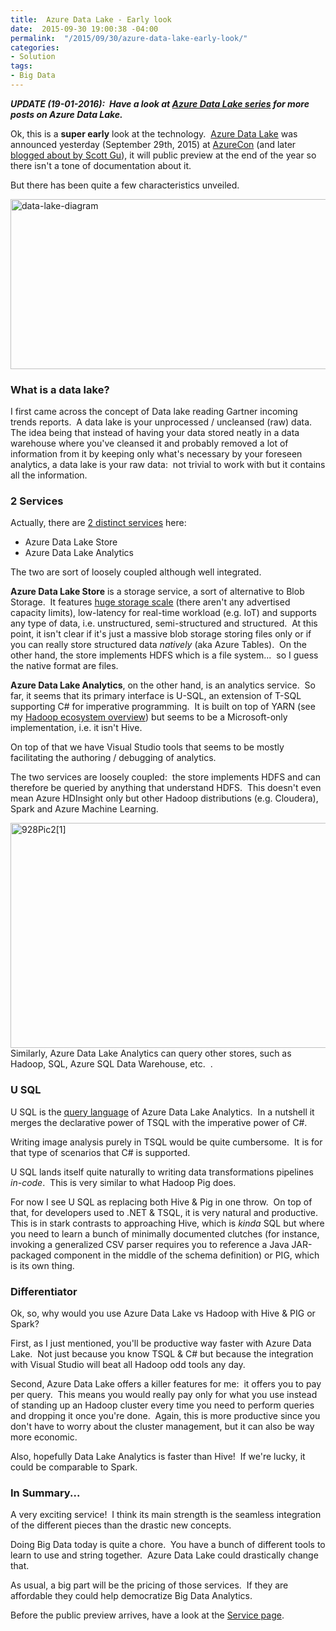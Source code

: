 ```yaml
---
title:  Azure Data Lake - Early look
date:  2015-09-30 19:00:38 -04:00
permalink:  "/2015/09/30/azure-data-lake-early-look/"
categories:
- Solution
tags:
- Big Data
---
```

<em><strong>UPDATE (19-01-2016):  Have a look at <a href="http://vincentlauzon.com/about/azure-data-lake/">Azure Data Lake series</a> for more posts on Azure Data Lake.</strong></em>

Ok, this is a <strong>super early</strong> look at the technology.  <a href="https://azure.microsoft.com/en-us/solutions/data-lake/" target="_blank">Azure Data Lake</a> was announced yesterday (September 29th, 2015) at <a href="https://azure.microsoft.com/en-us/azurecon/" target="_blank">AzureCon</a> (and later <a href="http://weblogs.asp.net/scottgu/announcing-general-availability-of-hdinsight-on-linux-new-data-lake-services-and-language" target="_blank">blogged about by Scott Gu</a>), it will public preview at the end of the year so there isn't a tone of documentation about it.

But there has been quite a few characteristics unveiled.

<a href="https://vincentlauzon.files.wordpress.com/2015/09/data-lake-diagram.png"><img class="size-full wp-image-1303 aligncenter" src="https://vincentlauzon.files.wordpress.com/2015/09/data-lake-diagram.png" alt="data-lake-diagram" width="700" height="272" /></a>
<h3>What is a data lake?</h3>
I first came across the concept of Data lake reading Gartner incoming trends reports.  A data lake is your unprocessed / uncleansed (raw) data.  The idea being that instead of having your data stored neatly in a data warehouse where you've cleansed it and probably removed a lot of information from it by keeping only what's necessary by your foreseen analytics, a data lake is your raw data:  not trivial to work with but it contains all the information.
<h3>2 Services</h3>
Actually, there are <a href="http://blogs.technet.com/b/dataplatforminsider/archive/2015/09/28/microsoft-expands-azure-data-lake-to-unleash-big-data-productivity.aspx" target="_blank">2 distinct services</a> here:
<ul>
	<li>Azure Data Lake Store</li>
	<li>Azure Data Lake Analytics</li>
</ul>
The two are sort of loosely coupled although well integrated.

<strong>Azure Data Lake Store</strong> is a storage service, a sort of alternative to Blob Storage.  It features <span style="text-decoration:underline;">huge storage scale</span> (there aren't any advertised capacity limits), low-latency for real-time workload (e.g. IoT) and supports any type of data, i.e. unstructured, semi-structured and structured.  At this point, it isn't clear if it's just a massive blob storage storing files only or if you can really store structured data <em>natively</em> (aka Azure Tables).  On the other hand, the store implements HDFS which is a file system...  so I guess the native format are files.

<strong>Azure Data Lake Analytics</strong>, on the other hand, is an analytics service.  So far, it seems that its primary interface is U-SQL, an extension of T-SQL supporting C# for imperative programming.  It is built on top of YARN (see my <a href="http://vincentlauzon.com/2015/09/20/hadoop-ecosystem-overview/">Hadoop ecosystem overview</a>) but seems to be a Microsoft-only implementation, i.e. it isn't Hive.

On top of that we have Visual Studio tools that seems to be mostly facilitating the authoring / debugging of analytics.

The two services are loosely coupled:  the store implements HDFS and can therefore be queried by anything that understand HDFS.  This doesn't even mean Azure HDInsight only but other Hadoop distributions (e.g. Cloudera),  Spark and Azure Machine Learning.

<a href="https://vincentlauzon.files.wordpress.com/2015/09/928pic21.png"><img class="size-full wp-image-1301 aligncenter" src="https://vincentlauzon.files.wordpress.com/2015/09/928pic21.png" alt="928Pic2[1]" width="640" height="360" /></a>Similarly, Azure Data Lake Analytics can query other stores, such as Hadoop, SQL, Azure SQL Data Warehouse, etc.  .
<h3>U SQL</h3>
U SQL is the <a href="http://blogs.msdn.com/b/visualstudio/archive/2015/09/28/introducing-u-sql.aspx" target="_blank">query language</a> of Azure Data Lake Analytics.  In a nutshell it merges the declarative power of TSQL with the imperative power of C#.

Writing image analysis purely in TSQL would be quite cumbersome.  It is for that type of scenarios that C# is supported.

U SQL lands itself quite naturally to writing data transformations pipelines <em>in-code</em>.  This is very similar to what Hadoop Pig does.

For now I see U SQL as replacing both Hive &amp; Pig in one throw.  On top of that, for developers used to .NET &amp; TSQL, it is very natural and productive.  This is in stark contrasts to approaching Hive, which is <em>kinda</em> SQL but where you need to learn a bunch of minimally documented clutches (for instance, invoking a generalized CSV parser requires you to reference a Java JAR-packaged component in the middle of the schema definition) or PIG, which is its own thing.
<h3>Differentiator</h3>
Ok, so, why would you use Azure Data Lake vs Hadoop with Hive &amp; PIG or Spark?

First, as I just mentioned, you'll be productive way faster with Azure Data Lake.  Not just because you know TSQL &amp; C# but because the integration with Visual Studio will beat all Hadoop odd tools any day.

Second, Azure Data Lake offers a killer features for me:  it offers you to pay per query.  This means you would really pay only for what you use instead of standing up an Hadoop cluster every time you need to perform queries and dropping it once you're done.  Again, this is more productive since you don't have to worry about the cluster management, but it can also be way more economic.

Also, hopefully Data Lake Analytics is faster than Hive!  If we're lucky, it could be comparable to Spark.
<h3>In Summary...</h3>
A very exciting service!  I think its main strength is the seamless integration of the different pieces than the drastic new concepts.

Doing Big Data today is quite a chore.  You have a bunch of different tools to learn to use and string together.  Azure Data Lake could drastically change that.

As usual, a big part will be the pricing of those services.  If they are affordable they could help democratize Big Data Analytics.

Before the public preview arrives, have a look at the <a href="https://azure.microsoft.com/en-us/solutions/data-lake/" target="_blank">Service page</a>.